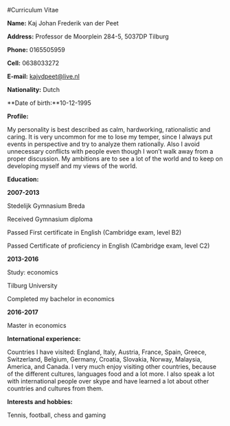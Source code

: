 #Curriculum Vitae


**Name:** Kaj Johan Frederik van der Peet	

**Address:** Professor de Moorplein 284-5, 5037DP Tilburg

**Phone:** 0165505959

**Cell:** 0638033272

**E-mail:** kajvdpeet@live.nl

**Nationality:** Dutch

**Date of birth:**10-12-1995


**Profile:**

My personality is best described as calm, hardworking, rationalistic and caring. It is very uncommon for me to lose my temper, since I always put events in perspective and try to analyze them rationally. Also I avoid unnecessary conflicts with people even though I won’t walk away from a proper discussion. My ambitions are to see a lot of the world and to keep on developing myself and my views of the world. 

**Education:**

**2007-2013**

Stedelijk Gymnasium Breda

Received Gymnasium diploma

Passed First certificate in English (Cambridge exam, level B2)

Passed Certificate of proficiency in English (Cambridge exam, level C2)


**2013-2016**

Study: economics

Tilburg University

Completed my bachelor in economics

**2016-2017**

Master in economics


**International experience:**

Countries I have visited: England, Italy, Austria, France, Spain, Greece, Switzerland, Belgium, Germany, Croatia, Slovakia, Norway, Malaysia, America, and Canada.
I very much enjoy visiting other countries, because of the different cultures, languages food and a lot more. I also speak a lot with international people over skype and have learned a lot about other countries and cultures from them.

**Interests and hobbies:**

Tennis, football, chess and gaming 
